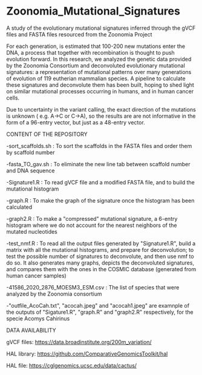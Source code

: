 # Zoonomia_Mutational_Signatures
A study of the evolutionary  mutational signatures inferred through the gVCF files and  FASTA files resourced from the Zoonomia Project

For each generation, is estimated that 100-200 new mutations enter the DNA, a process that together with recombination is thought to push evolution forward.
In this research, we analyzed the genetic data provided by the Zoonomia Consortium and deconvoluted evolutionary mutational signatures: a representation of 
mutational patterns over many generations of evolution of 119 eutherian mammalian species. A pipeline to calculate these signatures and deconvolute them has
been built, hoping to shed light on similar mutational processes occurring in humans, and in human cancer cells. 

Due to uncertainty in the variant calling, the exact direction of the mutations is unknown ( e.g. A->C or C->A), so the results are are not informative in the form 
of a 96-entry vector, but just as a 48-entry vector. 

CONTENT OF THE REPOSITORY

-sort_scaffolds.sh : To sort the scaffolds in the FASTA files and order them by scaffold number 

-fasta_TO_gav.sh : To eliminate the new line tab between scaffold number and DNA sequence 

-Signature1.R : To read gVCF file and a modified FASTA file, and to build the mutational histogram 

-graph.R : To make the graph of the signature once the histogram has been calculated

-graph2.R : To make a "compressed" mutational signature, a 6-entry histogram where we do not account for the nearest neighbors of the mutated nucleotides

-test_nmf.R  : To read all the output files generated by "Signature1.R", build a matrix with all the mutational histograms, and prepare for deconvolution;
 to test the possible number of signatures to deconvolute, and then use nmf to do so. It also generates many graphs, depicts the deconvoluted
 signatures, and compares them with the ones in the COSMIC database (generated from human cancer samples)
 
 -41586_2020_2876_MOESM3_ESM.csv : The list of species that were analyzed by the Zoonomia consortium
 
 -"outfile_AcoCah.txt", "acocah.jpeg" and "acocah1.jpeg" are examnple of the outputs of "Sigature1.R", "graph.R" and "graph2.R" respectively, for the specie 
 Acomys Cahirinus
 
 DATA AVAILABILITY
 
 gVCF files: https://data.broadinstitute.org/200m_variation/
 
 HAL library: https://github.com/ComparativeGenomicsToolkit/hal
 
 HAL file: https://cglgenomics.ucsc.edu/data/cactus/
